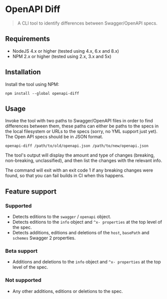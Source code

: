 # OpenAPI Diff
> A CLI tool to identify differences between Swagger/OpenAPI specs.

## Requirements
- NodeJS 4.x or higher (tested using 4.x, 6.x and 8.x)
- NPM 2.x or higher (tested using 2.x, 3.x and 5x)

## Installation

Install the tool using NPM:
```
npm install --global openapi-diff
```

## Usage
Invoke the tool with two paths to Swagger/OpenAPI files in order to find differences between them, these paths can either be paths to the specs in the local filesystem or URLs to the specs (sorry, no YML support just yet). 
The Open API specs should be in JSON format.
```
openapi-diff /path/to/old/openapi.json /path/to/new/openapi.json 
```

The tool's output will display the amount and type of changes (breaking, non-breaking, unclassified), and then list the changes with the relevant info.

The command will exit with an exit code 1 if any breaking changes were found, so that you can fail builds in CI when this happens.

## Feature support

### Supported
- Detects editions to the `swagger` / `openapi` object.
- Detects editions to the `info` object and `^x- properties` at the top level of the spec.
- Detects additions, editions and deletions of the `host`, `basePath` and `schemes` Swagger 2 properties.

### Beta support 
- Additions and deletions to the `info` object and `^x- properties` at the top level of the spec.

### Not supported
- Any other additions, editions or deletions to the spec.